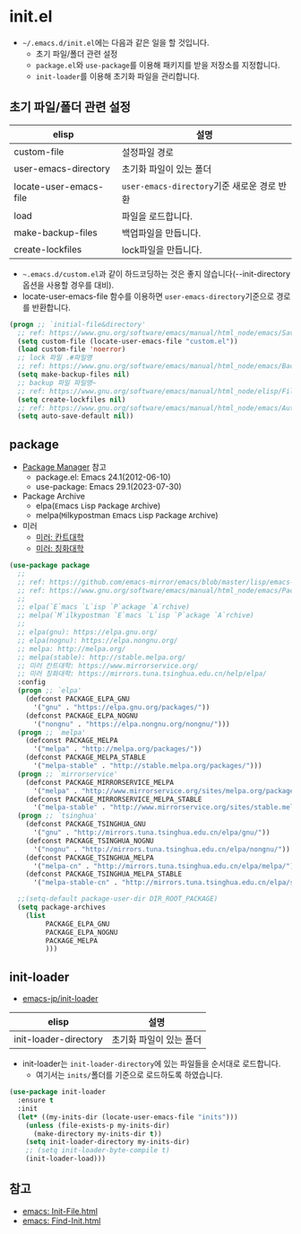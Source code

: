# init.el

- `~/.emacs.d/init.el`에는 다음과 같은 일을 할 것입니다.
  - 초기 파일/폴더 관련 설정
  - `package.el`와 `use-package`를 이용해 패키지를 받을 저장소를 지정합니다.
  - `init-loader`를 이용해 초기화 파일을 관리합니다.

## 초기 파일/폴더 관련 설정

| elisp                  | 설명                                        |
| ---------------------- | ------------------------------------------- |
| custom-file            | 설정파일 경로                               |
| user-emacs-directory   | 초기화 파일이 있는 폴더                     |
| locate-user-emacs-file | `user-emacs-directory`기준 새로운 경로 반환 |
| load                   | 파일을 로드합니다.                          |
| make-backup-files      | 백업파일을 만듭니다.                        |
| create-lockfiles       | lock파일을 만듭니다.                        |

- `~.emacs.d/custom.el`과 같이 하드코딩하는 것은 좋지 않습니다(--init-directory 옵션을 사용할 경우를 대비).
- locate-user-emacs-file 함수를 이용하면 `user-emacs-directory`기준으로 경로를 반환합니다.

``` lisp
(progn ;; `initial-file&directory'
  ;; ref: https://www.gnu.org/software/emacs/manual/html_node/emacs/Saving-Customizations.html
  (setq custom-file (locate-user-emacs-file "custom.el"))
  (load custom-file 'noerror)
  ;; lock 파일 .#파일명
  ;; ref: https://www.gnu.org/software/emacs/manual/html_node/emacs/Backup.html
  (setq make-backup-files nil)
  ;; backup 파일 파일명~
  ;; ref: https://www.gnu.org/software/emacs/manual/html_node/elisp/File-Locks.html
  (setq create-lockfiles nil)
  ;; ref: https://www.gnu.org/software/emacs/manual/html_node/emacs/Auto-Save-Control.html
  (setq auto-save-default nil))
```

## package

- [Package Manager](packagemanager.md) 참고
  - package.el: Emacs 24.1(2012-06-10)
  - use-package: Emacs 29.1(2023-07-30)
- Package Archive
  - elpa(`E`macs `L`isp `P`ackage `A`rchive)
  - melpa(`M`ilkypostman `E`macs `L`isp `P`ackage `A`rchive)
- 미러
  - [미러: 칸트대학](https://www.mirrorservice.org/)
  - [미러: 칭화대학](https://mirrors.tuna.tsinghua.edu.cn/help/elpa/)

``` lisp
(use-package package
  ;; 
  ;; ref: https://github.com/emacs-mirror/emacs/blob/master/lisp/emacs-lisp/package.el
  ;; ref: https://www.gnu.org/software/emacs/manual/html_node/emacs/Packages.html
  ;; 
  ;; elpa(`E`macs `L`isp `P`ackage `A`rchive)
  ;; melpa(`M`ilkypostman `E`macs `L`isp `P`ackage `A`rchive)
  ;; 
  ;; elpa(gnu): https://elpa.gnu.org/
  ;; elpa(nognu): https://elpa.nongnu.org/
  ;; melpa: http://melpa.org/
  ;; melpa(stable): http://stable.melpa.org/
  ;; 미러 칸트대학: https://www.mirrorservice.org/
  ;; 미러 칭화대학: https://mirrors.tuna.tsinghua.edu.cn/help/elpa/
  :config
  (progn ;; `elpa'
    (defconst PACKAGE_ELPA_GNU
      '("gnu" . "https://elpa.gnu.org/packages/"))
    (defconst PACKAGE_ELPA_NOGNU
      '("nongnu" . "https://elpa.nongnu.org/nongnu/")))
  (progn ;; `melpa'
    (defconst PACKAGE_MELPA
      '("melpa" . "http://melpa.org/packages/"))
    (defconst PACKAGE_MELPA_STABLE
      '("melpa-stable" . "http://stable.melpa.org/packages/")))
  (progn ;; `mirrorservice'
    (defconst PACKAGE_MIRRORSERVICE_MELPA
      '("melpa" . "http://www.mirrorservice.org/sites/melpa.org/packages/"))
    (defconst PACKAGE_MIRRORSERVICE_MELPA_STABLE
      '("melpa-stable" . "http://www.mirrorservice.org/sites/stable.melpa.org/packages/")))
  (progn ;; `tsinghua'
    (defconst PACKAGE_TSINGHUA_GNU
      '("gnu" . "http://mirrors.tuna.tsinghua.edu.cn/elpa/gnu/"))
    (defconst PACKAGE_TSINGHUA_NOGNU
      '("nognu" . "http://mirrors.tuna.tsinghua.edu.cn/elpa/nongnu/"))
    (defconst PACKAGE_TSINGHUA_MELPA
      '("melpa-cn" . "http://mirrors.tuna.tsinghua.edu.cn/elpa/melpa/"))
    (defconst PACKAGE_TSINGHUA_MELPA_STABLE
      '("melpa-stable-cn" . "http://mirrors.tuna.tsinghua.edu.cn/elpa/stable-melpa/")))

  ;;(setq-default package-user-dir DIR_ROOT_PACKAGE)
  (setq package-archives
	(list
         PACKAGE_ELPA_GNU
         PACKAGE_ELPA_NOGNU
         PACKAGE_MELPA
         )))
```

## init-loader

- [emacs-jp/init-loader](https://github.com/emacs-jp/init-loader/)

| elisp                 | 설명                    |
| --------------------- | ----------------------- |
| init-loader-directory | 초기화 파일이 있는 폴더 |

- init-loader는 `init-loader-directory`에 있는 파일들을 순서대로 로드합니다.
  - 여기서는 `inits/`폴더를 기준으로 로드하도록 하였습니다.

``` lisp
(use-package init-loader
  :ensure t
  :init
  (let* ((my-inits-dir (locate-user-emacs-file "inits")))
    (unless (file-exists-p my-inits-dir)
      (make-directory my-inits-dir t))
    (setq init-loader-directory my-inits-dir)
    ;; (setq init-loader-byte-compile t)
    (init-loader-load)))
```

## 참고

- [emacs: Init-File.html](https://www.gnu.org/software/emacs/manual/html_node/emacs/Init-File.html)
- [emacs: Find-Init.html](https://www.gnu.org/software/emacs/manual/html_node/emacs/Find-Init.html)
